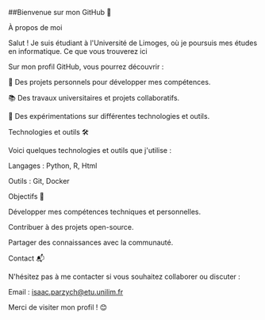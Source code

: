 ##Bienvenue sur mon GitHub 👋

À propos de moi

Salut ! Je suis étudiant à l'Université de Limoges, où je poursuis mes études en informatique.
Ce que vous trouverez ici

Sur mon profil GitHub, vous pourrez découvrir :

🌱 Des projets personnels pour développer mes compétences.

📚 Des travaux universitaires et projets collaboratifs.

🔧 Des expérimentations sur différentes technologies et outils.

Technologies et outils 🛠️

Voici quelques technologies et outils que j'utilise :

Langages : Python, R, Html

Outils : Git, Docker

Objectifs 🎯

Développer mes compétences techniques et personnelles.

Contribuer à des projets open-source.

Partager des connaissances avec la communauté.

Contact 📬

N'hésitez pas à me contacter si vous souhaitez collaborer ou discuter :

Email : isaac.parzych@etu.unilim.fr

Merci de visiter mon profil ! 😊
